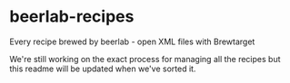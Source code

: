beerlab-recipes
===============

Every recipe brewed by beerlab - open XML files with Brewtarget

We're still working on the exact process for managing all the recipes but this readme will be updated when we've sorted it.